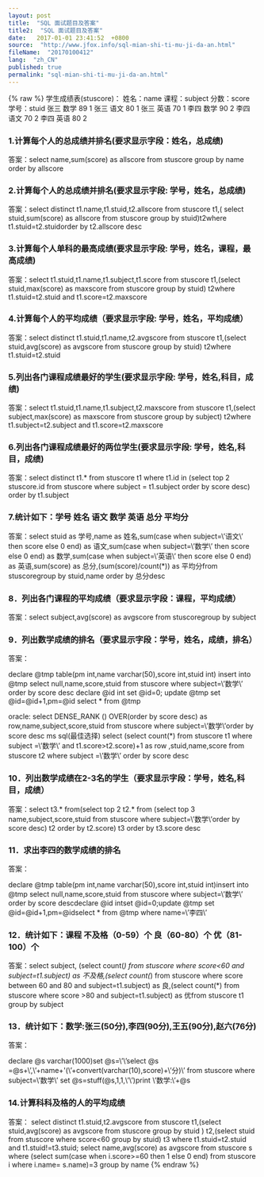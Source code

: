 ```yaml
---
layout: post
title:  "SQL 面试题目及答案"
title2:  "SQL 面试题目及答案"
date:   2017-01-01 23:41:52  +0800
source:  "http://www.jfox.info/sql-mian-shi-ti-mu-ji-da-an.html"
fileName:  "20170100412"
lang:  "zh_CN"
published: true
permalink: "sql-mian-shi-ti-mu-ji-da-an.html"
---
```

{% raw %}
学生成绩表(stuscore)：
姓名：name     课程：subject     分数：score     学号：stuid
张三     数学     89     1
张三     语文     80     1
张三     英语     70     1
李四     数学     90     2
李四     语文     70     2
李四     英语     80     2

### 1.计算每个人的总成绩并排名(要求显示字段：姓名，总成绩)

答案：select name,sum(score) as allscore from stuscore group by name order by allscore

### 2.计算每个人的总成绩并排名(要求显示字段: 学号，姓名，总成绩)

答案：select distinct t1.name,t1.stuid,t2.allscore from  stuscore t1,(    select stuid,sum(score) as allscore from stuscore group by stuid)t2where t1.stuid=t2.stuidorder by t2.allscore desc

### 3.计算每个人单科的最高成绩(要求显示字段: 学号，姓名，课程，最高成绩)

答案：select t1.stuid,t1.name,t1.subject,t1.score from stuscore t1,(select stuid,max(score) as maxscore from stuscore group by stuid) t2where t1.stuid=t2.stuid and t1.score=t2.maxscore

### 4.计算每个人的平均成绩（要求显示字段: 学号，姓名，平均成绩）

答案：select distinct t1.stuid,t1.name,t2.avgscore from stuscore t1,(select stuid,avg(score) as avgscore from stuscore group by stuid) t2where t1.stuid=t2.stuid

### 5.列出各门课程成绩最好的学生(要求显示字段: 学号，姓名,科目，成绩)

答案：select  t1.stuid,t1.name,t1.subject,t2.maxscore from stuscore t1,(select subject,max(score) as maxscore from stuscore group by subject) t2where t1.subject=t2.subject and t1.score=t2.maxscore

### 6.列出各门课程成绩最好的两位学生(要求显示字段: 学号，姓名,科目，成绩)

答案：select distinct t1.* from stuscore t1 where t1.id in (select top 2 stuscore.id from stuscore where subject = t1.subject order by score desc) order by t1.subject

### 7.统计如下：学号     姓名     语文     数学     英语     总分     平均分

答案：select stuid as 学号,name as 姓名,sum(case when subject=\’语文\’ then score else 0 end) as 语文,sum(case when subject=\’数学\’ then score else 0 end) as 数学,sum(case when subject=\’英语\’ then score else 0 end) as 英语,sum(score) as 总分,(sum(score)/count(*)) as 平均分from stuscoregroup by stuid,name order by 总分desc

### 8．列出各门课程的平均成绩（要求显示字段：课程，平均成绩）

答案：select subject,avg(score) as avgscore from stuscoregroup by subject

### 9．列出数学成绩的排名（要求显示字段：学号，姓名，成绩，排名）

答案：

declare @tmp table(pm int,name varchar(50),score int,stuid int)
insert into @tmp select null,name,score,stuid from stuscore where subject=\’数学\’ order by score desc
declare @id int
set @id=0;
update @tmp set @id=@id+1,pm=@id
select * from @tmp

oracle:
select  DENSE_RANK () OVER(order by score desc) as row,name,subject,score,stuid from stuscore where subject=\’数学\’order by score desc
ms sql(最佳选择)
select (select count(*) from stuscore t1 where subject =\’数学\’ and t1.score>t2.score)+1 as row ,stuid,name,score from stuscore t2 where subject =\’数学\’ order by score desc

### 10．列出数学成绩在2-3名的学生（要求显示字段：学号，姓名,科目，成绩）

答案：select t3.*  from(select top 2 t2.*  from (select top 3 name,subject,score,stuid from stuscore where subject=\’数学\’order by score desc) t2 order by t2.score) t3 order by t3.score desc

### 11．求出李四的数学成绩的排名

答案：

declare @tmp table(pm int,name varchar(50),score int,stuid int)insert into @tmp select null,name,score,stuid from stuscore where subject=\’数学\’ order by score descdeclare @id intset @id=0;update @tmp set @id=@id+1,pm=@idselect * from @tmp where name=\’李四\’

### 12．统计如下：课程     不及格（0-59）个     良（60-80）个     优（81-100）个

答案：select subject, (select count(*) from stuscore where score<60 and subject=t1.subject) as 不及格,(select count(*) from stuscore where score between 60 and 80 and subject=t1.subject) as 良,(select count(*) from stuscore where score >80 and subject=t1.subject) as 优from stuscore t1 group by subject

### 13．统计如下：数学:张三(50分),李四(90分),王五(90分),赵六(76分)

答案：

declare @s varchar(1000)set @s=\’\’select @s =@s+\’,\’+name+\'(\’+convert(varchar(10),score)+\’分)\’ from stuscore where subject=\’数学\’ set @s=stuff(@s,1,1,\’\’)print \’数学:\’+@s

### 14.计算科科及格的人的平均成绩

答案： select distinct t1.stuid,t2.avgscore  from stuscore t1,(select stuid,avg(score) as avgscore from stuscore   group by stuid  ) t2,(select stuid from stuscore where score<60 group by stuid) t3 where t1.stuid=t2.stuid and t1.stuid!=t3.stuid;
select  name,avg(score) as avgscore   from stuscore s  where (select sum(case when i.score>=60 then 1 else 0 end) from stuscore i where  i.name= s.name)=3   group by name
{% endraw %}